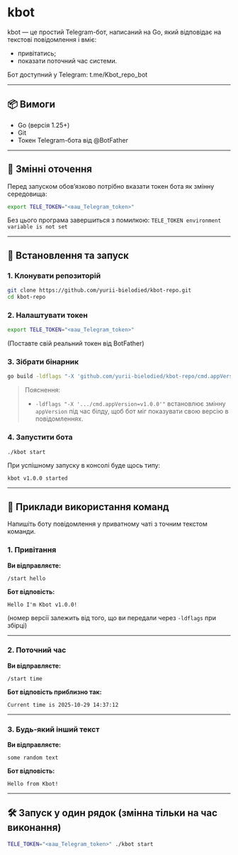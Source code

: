 
# kbot

kbot — це простий Telegram-бот, написаний на Go, який відповідає на текстові повідомлення і вміє:

* привітатись;
* показати поточний час системи.

Бот доступний у Telegram:
t.me/Kbot_repo_bot

---

## 📦 Вимоги

* Go (версія 1.25+)
* Git
* Токен Telegram-бота від @BotFather

---

## 🔐 Змінні оточення

Перед запуском обов’язково потрібно вказати токен бота як змінну середовища:

```bash
export TELE_TOKEN="<ваш_Telegram_token>"
```

Без цього програма завершиться з помилкою:
`TELE_TOKEN environment variable is not set`

---

## 🔧 Встановлення та запуск

### 1. Клонувати репозиторій

```bash
git clone https://github.com/yurii-bielodied/kbot-repo.git
cd kbot-repo
```

### 2. Налаштувати токен

```bash
export TELE_TOKEN="<ваш_Telegram_token>"
```

(Поставте свій реальний токен від BotFather)

### 3. Зібрати бінарник

```bash
go build -ldflags "-X 'github.com/yurii-bielodied/kbot-repo/cmd.appVersion=v1.0.0'" -o kbot .
```

> Пояснення:
>
> * `-ldflags "-X '.../cmd.appVersion=v1.0.0'"` встановлює змінну `appVersion` під час білду, щоб бот міг показувати свою версію в повідомленнях.

### 4. Запустити бота

```bash
./kbot start
```

При успішному запуску в консолі буде щось типу:

```text
kbot v1.0.0 started
```

---

## 💬 Приклади використання команд

Напишіть боту повідомлення у приватному чаті з точним текстом команди.

### 1. Привітання

**Ви відправляєте:**

```text
/start hello
```

**Бот відповість:**

```text
Hello I'm Kbot v1.0.0!
```

(номер версії залежить від того, що ви передали через `-ldflags` при збірці)

---

### 2. Поточний час

**Ви відправляєте:**

```text
/start time
```

**Бот відповість приблизно так:**

```text
Current time is 2025-10-29 14:37:12
```

---

### 3. Будь-який інший текст

**Ви відправляєте:**

```text
some random text
```

**Бот відповість:**

```text
Hello from Kbot!
```

---

## 🛠 Запуск у один рядок (змінна тільки на час виконання)

```bash
TELE_TOKEN="<ваш_Telegram_token>" ./kbot start
```
